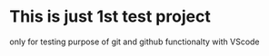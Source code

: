 # This is just 1st test project 
only for testing purpose of git and github functionalty with VScode